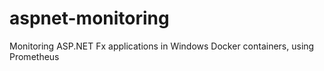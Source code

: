 # aspnet-monitoring
Monitoring ASP.NET Fx applications in Windows Docker containers, using Prometheus
